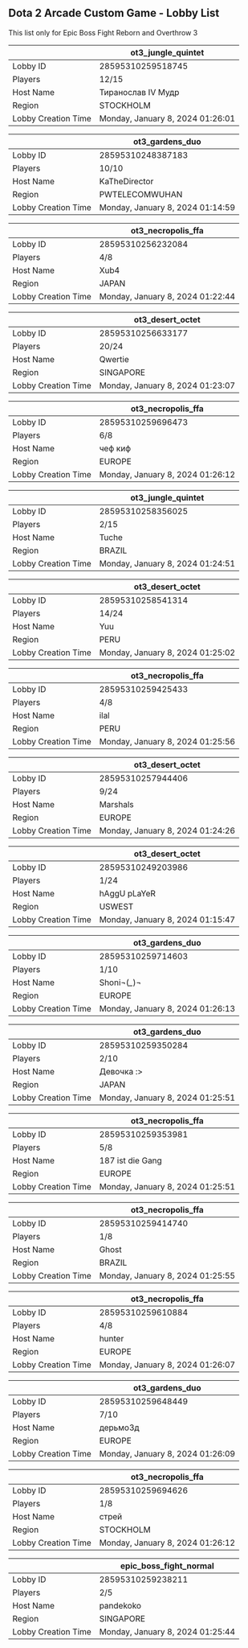 ## Dota 2 Arcade Custom Game - Lobby List

This list only for Epic Boss Fight Reborn and Overthrow 3

|  | ot3_jungle_quintet |
| ------ | ------ |
| Lobby ID | 28595310259518745 |
| Players | 12/15 |
| Host Name | Тиранослав IV Мудр |
| Region | STOCKHOLM |
| Lobby Creation Time | Monday, January 8, 2024 01:26:01 |


|  | ot3_gardens_duo |
| ------ | ------ |
| Lobby ID | 28595310248387183 |
| Players | 10/10 |
| Host Name | KaTheDirector |
| Region | PWTELECOMWUHAN |
| Lobby Creation Time | Monday, January 8, 2024 01:14:59 |


|  | ot3_necropolis_ffa |
| ------ | ------ |
| Lobby ID | 28595310256232084 |
| Players | 4/8 |
| Host Name | Xub4 |
| Region | JAPAN |
| Lobby Creation Time | Monday, January 8, 2024 01:22:44 |


|  | ot3_desert_octet |
| ------ | ------ |
| Lobby ID | 28595310256633177 |
| Players | 20/24 |
| Host Name | Qwertie |
| Region | SINGAPORE |
| Lobby Creation Time | Monday, January 8, 2024 01:23:07 |


|  | ot3_necropolis_ffa |
| ------ | ------ |
| Lobby ID | 28595310259696473 |
| Players | 6/8 |
| Host Name | чеф киф |
| Region | EUROPE |
| Lobby Creation Time | Monday, January 8, 2024 01:26:12 |


|  | ot3_jungle_quintet |
| ------ | ------ |
| Lobby ID | 28595310258356025 |
| Players | 2/15 |
| Host Name | Tuche |
| Region | BRAZIL |
| Lobby Creation Time | Monday, January 8, 2024 01:24:51 |


|  | ot3_desert_octet |
| ------ | ------ |
| Lobby ID | 28595310258541314 |
| Players | 14/24 |
| Host Name | Yuu |
| Region | PERU |
| Lobby Creation Time | Monday, January 8, 2024 01:25:02 |


|  | ot3_necropolis_ffa |
| ------ | ------ |
| Lobby ID | 28595310259425433 |
| Players | 4/8 |
| Host Name | ilal |
| Region | PERU |
| Lobby Creation Time | Monday, January 8, 2024 01:25:56 |


|  | ot3_desert_octet |
| ------ | ------ |
| Lobby ID | 28595310257944406 |
| Players | 9/24 |
| Host Name | Marshals |
| Region | EUROPE |
| Lobby Creation Time | Monday, January 8, 2024 01:24:26 |


|  | ot3_desert_octet |
| ------ | ------ |
| Lobby ID | 28595310249203986 |
| Players | 1/24 |
| Host Name | hAggU pLaYeR |
| Region | USWEST |
| Lobby Creation Time | Monday, January 8, 2024 01:15:47 |


|  | ot3_gardens_duo |
| ------ | ------ |
| Lobby ID | 28595310259714603 |
| Players | 1/10 |
| Host Name | Shoni¬(*_*)¬ |
| Region | EUROPE |
| Lobby Creation Time | Monday, January 8, 2024 01:26:13 |


|  | ot3_gardens_duo |
| ------ | ------ |
| Lobby ID | 28595310259350284 |
| Players | 2/10 |
| Host Name | Девочка :> |
| Region | JAPAN |
| Lobby Creation Time | Monday, January 8, 2024 01:25:51 |


|  | ot3_necropolis_ffa |
| ------ | ------ |
| Lobby ID | 28595310259353981 |
| Players | 5/8 |
| Host Name | 187 ist die Gang |
| Region | EUROPE |
| Lobby Creation Time | Monday, January 8, 2024 01:25:51 |


|  | ot3_necropolis_ffa |
| ------ | ------ |
| Lobby ID | 28595310259414740 |
| Players | 1/8 |
| Host Name | Ghost |
| Region | BRAZIL |
| Lobby Creation Time | Monday, January 8, 2024 01:25:55 |


|  | ot3_necropolis_ffa |
| ------ | ------ |
| Lobby ID | 28595310259610884 |
| Players | 4/8 |
| Host Name | hunter |
| Region | EUROPE |
| Lobby Creation Time | Monday, January 8, 2024 01:26:07 |


|  | ot3_gardens_duo |
| ------ | ------ |
| Lobby ID | 28595310259648449 |
| Players | 7/10 |
| Host Name | дерьмо3д |
| Region | EUROPE |
| Lobby Creation Time | Monday, January 8, 2024 01:26:09 |


|  | ot3_necropolis_ffa |
| ------ | ------ |
| Lobby ID | 28595310259694626 |
| Players | 1/8 |
| Host Name | стрей |
| Region | STOCKHOLM |
| Lobby Creation Time | Monday, January 8, 2024 01:26:12 |


|  | epic_boss_fight_normal |
| ------ | ------ |
| Lobby ID | 28595310259238211 |
| Players | 2/5 |
| Host Name | pandekoko |
| Region | SINGAPORE |
| Lobby Creation Time | Monday, January 8, 2024 01:25:44 |


